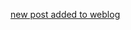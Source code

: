 <a href="http://weblog.icefairy.net/2022/07/16/bullshit-jobs.html" target="_blank">new post added to weblog</a>

